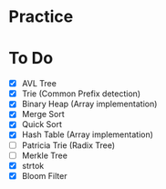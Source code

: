 Practice
========

# To Do
- [x] AVL Tree
- [x] Trie (Common Prefix detection)
- [x] Binary Heap (Array implementation)
- [x] Merge Sort
- [x] Quick Sort
- [x] Hash Table (Array implementation)
- [ ] Patricia Trie (Radix Tree)
- [ ] Merkle Tree
- [x] strtok
- [x] Bloom Filter
